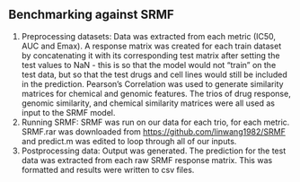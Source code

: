 ## Benchmarking against SRMF

1. Preprocessing datasets: Data was extracted from each metric (IC50, AUC and Emax). A response matrix was created for each train dataset by concatenating it with its corresponding test matrix after setting the test values to NaN - this is so that the model would not “train” on the test data, but so that the test drugs and cell lines would still be included in the prediction. Pearson’s Correlation was used to generate similarity matrices for chemical and genomic features. The trios of drug response, genomic similarity, and chemical similarity matrices were all used as input to the SRMF model. 
2. Running SRMF: SRMF was run on our data for each trio, for each metric. SRMF.rar was downloaded from  https://github.com/linwang1982/SRMF and predict.m was edited to loop through all of our inputs.
3. Postprocessing data: Output was generated. The prediction for the test data was extracted from each raw SRMF response matrix. This was formatted and results were written to csv files.
